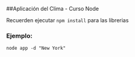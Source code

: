 ##Aplicación del Clima - Curso Node


Recuerden ejecutar ```npm install``` para las librerias


### Ejemplo:
```
node app -d "New York"
```